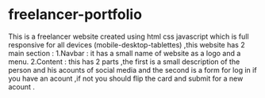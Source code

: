 # freelancer-portfolio
This is a freelancer website created using html css javascript which is full responsive for all devices (mobile-desktop-tablettes) ,this website has 2 main section : 
1.Navbar : it has a small name of website as a logo and a menu.
2.Content : this has 2 parts ,the first  is a small description of the person and his acounts of social media and the second is a form for log in if you have an acount ,if not you should flip the card and submit for a new acount  .
